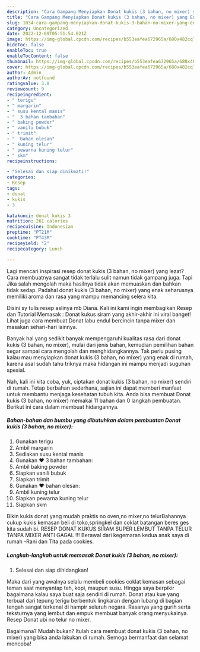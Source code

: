```yaml
---
description: "Cara Gampang Menyiapkan Donat kukis (3 bahan, no mixer) yang Enak Banget"
title: "Cara Gampang Menyiapkan Donat kukis (3 bahan, no mixer) yang Enak Banget"
slug: 1034-cara-gampang-menyiapkan-donat-kukis-3-bahan-no-mixer-yang-enak-banget
category: Uncategorized
date: 2022-12-09T05:51:54.021Z
image: https://img-global.cpcdn.com/recipes/b553eafea672965a/680x482cq70/donat-kukis-3-bahan-no-mixer-foto-resep-utama.jpg
hideToc: false
enableToc: true
enableTocContent: false
thumbnail: https://img-global.cpcdn.com/recipes/b553eafea672965a/680x482cq70/donat-kukis-3-bahan-no-mixer-foto-resep-utama.jpg
cover: https://img-global.cpcdn.com/recipes/b553eafea672965a/680x482cq70/donat-kukis-3-bahan-no-mixer-foto-resep-utama.jpg
author: Admin
authorAv: notfound
ratingvalue: 3.8
reviewcount: 9
recipeingredient:
- " terigu"
- " margarin"
- " susu kental manis"
- "  3 bahan tambahan"
- " baking powder"
- " vanili bubuk"
- " trimit"
- "  bahan olesan"
- " kuning telur"
- " pewarna kuning telur"
- " skm"
recipeinstructions:

- "Selesai dan siap dinikmati!"
categories:
- Resep
tags:
- donat
- kukis
- 3

katakunci: donat kukis 3 
nutrition: 261 calories
recipecuisine: Indonesian
preptime: "PT21M"
cooktime: "PT43M"
recipeyield: "2"
recipecategory: Lunch

---
```



Lagi mencari inspirasi resep donat kukis (3 bahan, no mixer) yang lezat? Cara membuatnya sangat tidak terlalu sulit namun tidak gampang juga. Tapi Jika salah mengolah maka hasilnya tidak akan memuaskan dan bahkan tidak sedap. Padahal donat kukis (3 bahan, no mixer) yang enak seharusnya memiliki aroma dan rasa yang mampu memancing selera kita.


Disini sy tulis resep aslinya mb Diana. Kali ini kami ingin membagikan Resep dan Tutorial Memasak : Donat kukus siram yang akhir-akhir ini viral banget! Lihat juga cara membuat Donat labu endul bercincin tanpa mixer dan masakan sehari-hari lainnya.

Banyak hal yang sedikit banyak mempengaruhi kualitas rasa dari donat kukis (3 bahan, no mixer), mulai dari jenis bahan, kemudian pemilihan bahan segar sampai cara mengolah dan menghidangkannya. Tak perlu pusing kalau mau menyiapkan donat kukis (3 bahan, no mixer) yang enak di rumah, karena asal sudah tahu triknya maka hidangan ini mampu menjadi suguhan spesial.


Nah, kali ini kita coba, yuk, ciptakan donat kukis (3 bahan, no mixer) sendiri di rumah. Tetap berbahan sederhana, sajian ini dapat memberi manfaat untuk membantu menjaga kesehatan tubuh kita. Anda bisa membuat Donat kukis (3 bahan, no mixer) memakai 11 bahan dan 0 langkah pembuatan. Berikut ini cara dalam membuat hidangannya.

<!--inarticleads1-->

##### Bahan-bahan dan bumbu yang dibutuhkan dalam pembuatan Donat kukis (3 bahan, no mixer):

1. Gunakan  terigu
1. Ambil  margarin
1. Sediakan  susu kental manis
1. Gunakan  ❤ 3 bahan tambahan:
1. Ambil  baking powder
1. Siapkan  vanili bubuk
1. Siapkan  trimit
1. Gunakan  ❤ bahan olesan:
1. Ambil  kuning telur
1. Siapkan  pewarna kuning telur
1. Siapkan  skm


Bikin kukis donat yang mudah praktis no oven,no mixer,no telurBahannya cukup kukis kemasan beli di toko,springkel dan coklat batangan beres ges kita sudah bi. RESEP DONAT KUKUS SIRAM SUPER LEMBUT TANPA TELUR TANPA MIXER ANTI GAGAL !!! Berawal dari kegemaran kedua anak saya di rumah -Rani dan Tita pada cookies. 

<!--inarticleads2-->

##### Langkah-langkah untuk memasak Donat kukis (3 bahan, no mixer):


1. Selesai dan siap dihidangkan!

Maka dari yang awalnya selalu membeli cookies coklat kemasan sebagai teman saat menyantap teh, kopi, maupun susu. Hingga saya berpikir bagaimana kalau saya buat saja sendiri di rumah. Donat atau kue yang terbuat dari tepung terigu berbentuk lingkaran dengan lubang di bagian tengah sangat terkenal di hampir seluruh negara. Rasanya yang gurih serta teksturnya yang lembut dan empuk membuat banyak orang menyukainya. Resep Donat ubi no telur no mixer. 

Bagaimana? Mudah bukan? Itulah cara membuat donat kukis (3 bahan, no mixer) yang bisa anda lakukan di rumah. Semoga bermanfaat dan selamat mencoba!
